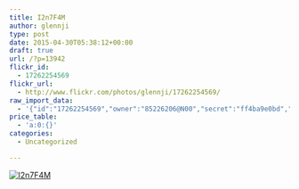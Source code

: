 ```yaml
---
title: I2n7F4M
author: glennji
type: post
date: 2015-04-30T05:38:12+00:00
draft: true
url: /?p=13942
flickr_id:
  - 17262254569
flickr_url:
  - http://www.flickr.com/photos/glennji/17262254569/
raw_import_data:
  - '{"id":"17262254569","owner":"85226206@N00","secret":"ff4ba9e0bd","server":"8871","farm":9,"title":"I2n7F4M","ispublic":0,"isfriend":0,"isfamily":0,"description":{"_content":""},"dateupload":"1431163091","lastupdate":"1431163094","datetaken":"2015-04-30 05:38:12","datetakengranularity":0,"datetakenunknown":"1","ownername":"glennji","tags":"","machine_tags":"","originalsecret":"a3a769023c","originalformat":"jpg","latitude":0,"longitude":0,"accuracy":0,"context":0,"media":"photo","media_status":"ready","url_o":"https://farm9.staticflickr.com/8871/17262254569_a3a769023c_o.jpg","height_o":"1920","width_o":"1080"}'
price_table:
  - 'a:0:{}'
categories:
  - Uncategorized

---
```

<p class="flickr-image">
  <a href="http://www.flickr.com/photos/glennji/17262254569/" class="flickr-link"><img src="http://i1.wp.com/glennji.com/wp-content/uploads/2015/04/17262254569_a3a769023c_o.jpg?fit=1024%2C1024" width="" height="" alt="I2n7F4M" class="keyring-img" /></a>
</p>
